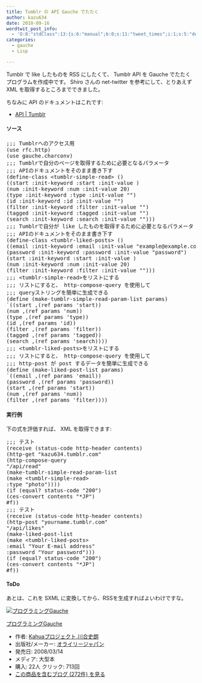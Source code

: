 ```yaml
---
title: Tumblr の API Gauche でたたく
author: kazu634
date: 2010-09-16
wordtwit_post_info:
  - 'O:8:"stdClass":13:{s:6:"manual";b:0;s:11:"tweet_times";i:1;s:5:"delay";i:0;s:7:"enabled";i:1;s:10:"separation";s:2:"60";s:7:"version";s:3:"3.7";s:14:"tweet_template";b:0;s:6:"status";i:2;s:6:"result";a:0:{}s:13:"tweet_counter";i:2;s:13:"tweet_log_ids";a:1:{i:0;i:5347;}s:9:"hash_tags";a:0:{}s:8:"accounts";a:1:{i:0;s:7:"kazu634";}}'
categories:
  - gauche
  - Lisp

---
```

<div class="section">
<p>
    Tumblr で like したものを RSS にしたくて、 Tumblr API を Gauche でたたくプログラムを作成中です。 Shiro さんの net-twitter を参考にして、とりあえず XML を取得するところまでできました。
</p>
  
<p>
    ちなみに API のドキュメントはこれです:
</p>
  
<ul>
<li>
<a href="http://www.tumblr.com/docs/en/api" onclick="__gaTracker('send', 'event', 'outbound-article', 'http://www.tumblr.com/docs/en/api', 'API | Tumblr');" target="_blank">API | Tumblr</a>
</li>
</ul>
  
<h4>
    ソース
</h4>
  
<pre class="syntax-highlight">
<span class="synComment">;;; Tumblrへのアクセス用</span>
<span class="synSpecial">(</span>use rfc.http<span class="synSpecial">)</span>
<span class="synSpecial">(</span>use gauche.charconv<span class="synSpecial">)</span>
<span class="synComment">;;; Tumblrで自分のページを取得するために必要となるパラメータ</span>
<span class="synComment">;;; APIのドキュメントをそのまま書き下す</span>
<span class="synSpecial">(</span>define-class &#60;tumblr-simple-read&#62; <span class="synSpecial">()</span>
<span class="synSpecial">((</span>start :init-keyword <span class="synType">:start</span> :init-value <span class="synConstant"></span><span class="synSpecial">)</span>
<span class="synSpecial">(</span>num :init-keyword :num :init-value <span class="synConstant">20</span><span class="synSpecial">)</span>
<span class="synSpecial">(</span><span class="synStatement">type</span> :init-keyword <span class="synType">:type</span> :init-value <span class="synConstant">&#34;&#34;</span><span class="synSpecial">)</span>
<span class="synSpecial">(</span>id :init-keyword :id :init-value <span class="synConstant">&#34;&#34;</span><span class="synSpecial">)</span>
<span class="synSpecial">(</span>filter :init-keyword :filter :init-value <span class="synConstant">&#34;&#34;</span><span class="synSpecial">)</span>
<span class="synSpecial">(</span>tagged :init-keyword :tagged :init-value <span class="synConstant">&#34;&#34;</span><span class="synSpecial">)</span>
<span class="synSpecial">(</span><span class="synStatement">search</span> :init-keyword :search :init-value <span class="synConstant">&#34;&#34;</span><span class="synSpecial">)))</span>
<span class="synComment">;;; Tumblrで自分が like したものを取得するために必要となるパラメータ</span>
<span class="synComment">;;; APIのドキュメントをそのまま書き下す</span>
<span class="synSpecial">(</span>define-class &#60;tumblr-liked-posts&#62; <span class="synSpecial">()</span>
<span class="synSpecial">((</span>email :init-keyword :email :init-value <span class="synConstant">&#34;example@example.com&#34;</span><span class="synSpecial">)</span>
<span class="synSpecial">(</span>password :init-keyword :password :init-value <span class="synConstant">&#34;password&#34;</span><span class="synSpecial">)</span>
<span class="synSpecial">(</span>start :init-keyword <span class="synType">:start</span> :init-value <span class="synConstant"></span><span class="synSpecial">)</span>
<span class="synSpecial">(</span>num :init-keyword :num :init-value <span class="synConstant">20</span><span class="synSpecial">)</span>
<span class="synSpecial">(</span>filter :init-keyword :filter :init-value <span class="synConstant">&#34;&#34;</span><span class="synSpecial">)))</span>
<span class="synComment">;;; &#60;tumblr-simple-read&#62;をリストにする</span>
<span class="synComment">;;; リストにすると、 http-compose-query を使用して</span>
<span class="synComment">;;; queryストリングを簡単に生成できる</span>
<span class="synSpecial">(</span>define <span class="synSpecial">(</span>make-tumblr-simple-read-param-list params<span class="synSpecial">)</span>
<span class="synPreProc">`(</span><span class="synSpecial">(</span>start ,<span class="synSpecial">(</span>ref params <span class="synSpecial">'</span><span class="synIdentifier">start</span><span class="synSpecial">))</span>
<span class="synSpecial">(</span>num ,<span class="synSpecial">(</span>ref params <span class="synSpecial">'</span><span class="synIdentifier">num</span><span class="synSpecial">))</span>
<span class="synSpecial">(</span><span class="synStatement">type</span> ,<span class="synSpecial">(</span>ref params <span class="synSpecial">'</span><span class="synIdentifier">type</span><span class="synSpecial">))</span>
<span class="synSpecial">(</span>id ,<span class="synSpecial">(</span>ref params <span class="synSpecial">'</span><span class="synIdentifier">id</span><span class="synSpecial">))</span>
<span class="synSpecial">(</span>filter ,<span class="synSpecial">(</span>ref params <span class="synSpecial">'</span><span class="synIdentifier">filter</span><span class="synSpecial">))</span>
<span class="synSpecial">(</span>tagged ,<span class="synSpecial">(</span>ref params <span class="synSpecial">'</span><span class="synIdentifier">tagged</span><span class="synSpecial">))</span>
<span class="synSpecial">(</span><span class="synStatement">search</span> ,<span class="synSpecial">(</span>ref params <span class="synSpecial">'</span><span class="synIdentifier">search</span><span class="synSpecial">))</span><span class="synPreProc">)</span><span class="synSpecial">)</span>
<span class="synComment">;;; &#60;tumblr-liked-posts&#62;をリストにする</span>
<span class="synComment">;;; リストにすると、 http-compose-query を使用して</span>
<span class="synComment">;;; http-post が post するデータを簡単に生成できる</span>
<span class="synSpecial">(</span>define <span class="synSpecial">(</span>make-liked-post-list params<span class="synSpecial">)</span>
<span class="synPreProc">`(</span><span class="synSpecial">(</span>email ,<span class="synSpecial">(</span>ref params <span class="synSpecial">'</span><span class="synIdentifier">email</span><span class="synSpecial">))</span>
<span class="synSpecial">(</span>password ,<span class="synSpecial">(</span>ref params <span class="synSpecial">'</span><span class="synIdentifier">password</span><span class="synSpecial">))</span>
<span class="synSpecial">(</span>start ,<span class="synSpecial">(</span>ref params <span class="synSpecial">'</span><span class="synIdentifier">start</span><span class="synSpecial">))</span>
<span class="synSpecial">(</span>num ,<span class="synSpecial">(</span>ref params <span class="synSpecial">'</span><span class="synIdentifier">num</span><span class="synSpecial">))</span>
<span class="synSpecial">(</span>filter ,<span class="synSpecial">(</span>ref params <span class="synSpecial">'</span><span class="synIdentifier">filter</span><span class="synSpecial">))</span><span class="synPreProc">)</span><span class="synSpecial">)</span>
</pre>
  
<h4>
    実行例
</h4>
  
<p>
    下の式を評価すれば、 XML を取得できます:
</p>
  
<pre class="syntax-highlight">
<span class="synComment">;;; テスト</span>
<span class="synSpecial">(</span>receive <span class="synSpecial">(</span>status-code http-header contents<span class="synSpecial">)</span>
<span class="synSpecial">(</span>http-get <span class="synConstant">&#34;kazu634.tumblr.com&#34;</span>
<span class="synSpecial">(</span>http-compose-query
<span class="synConstant">&#34;/api/read&#34;</span>
<span class="synSpecial">(</span>make-tumblr-simple-read-param-list
<span class="synSpecial">(</span>make &#60;tumblr-simple-read&#62;
<span class="synType">:type</span> <span class="synConstant">&#34;photo&#34;</span><span class="synSpecial">))))</span>
<span class="synSpecial">(</span><span class="synStatement">if</span> <span class="synSpecial">(</span><span class="synStatement">equal</span>? status-code <span class="synConstant">&#34;200&#34;</span><span class="synSpecial">)</span>
<span class="synSpecial">(</span>ces-convert contents <span class="synConstant">&#34;*JP&#34;</span><span class="synSpecial">)</span>
#f<span class="synSpecial">))</span>
<span class="synComment">;;; テスト</span>
<span class="synSpecial">(</span>receive <span class="synSpecial">(</span>status-code http-header contents<span class="synSpecial">)</span>
<span class="synSpecial">(</span>http-post <span class="synConstant">&#34;yourname.tumblr.com&#34;</span>
<span class="synConstant">&#34;/api/likes&#34;</span>
<span class="synSpecial">(</span>make-liked-post-list
<span class="synSpecial">(</span>make &#60;tumblr-liked-posts&#62;
:email <span class="synConstant">&#34;Your E-mail address&#34;</span>
:password <span class="synConstant">&#34;Your password&#34;</span><span class="synSpecial">)))</span>
<span class="synSpecial">(</span><span class="synStatement">if</span> <span class="synSpecial">(</span><span class="synStatement">equal</span>? status-code <span class="synConstant">&#34;200&#34;</span><span class="synSpecial">)</span>
<span class="synSpecial">(</span>ces-convert contents <span class="synConstant">&#34;*JP&#34;</span><span class="synSpecial">)</span>
#f<span class="synSpecial">))</span>
</pre>
  
<h4>
    ToDo
</h4>
  
<p>
    あとは、これを SXML に変換してから、RSSを生成すればよいわけですな。
</p>
  
<div class="hatena-asin-detail">
<a href="http://www.amazon.co.jp/dp/4873113482/?tag=hatena_st1-22&ascsubtag=d-7ibv" onclick="__gaTracker('send', 'event', 'outbound-article', 'http://www.amazon.co.jp/dp/4873113482/?tag=hatena_st1-22&ascsubtag=d-7ibv', '');"><img src="https://images-na.ssl-images-amazon.com/images/I/51Exg14b4uL._SL160_.jpg" class="hatena-asin-detail-image" alt="プログラミングGauche" title="プログラミングGauche" /></a></p> 
    
<div class="hatena-asin-detail-info">
<p class="hatena-asin-detail-title">
<a href="http://www.amazon.co.jp/dp/4873113482/?tag=hatena_st1-22&ascsubtag=d-7ibv" onclick="__gaTracker('send', 'event', 'outbound-article', 'http://www.amazon.co.jp/dp/4873113482/?tag=hatena_st1-22&ascsubtag=d-7ibv', 'プログラミングGauche');">プログラミングGauche</a>
</p>
      
<ul>
<li>
<span class="hatena-asin-detail-label">作者:</span> <a href="http://d.hatena.ne.jp/keyword/Kahua%A5%D7%A5%ED%A5%B8%A5%A7%A5%AF%A5%C8" onclick="__gaTracker('send', 'event', 'outbound-article', 'http://d.hatena.ne.jp/keyword/Kahua%A5%D7%A5%ED%A5%B8%A5%A7%A5%AF%A5%C8', 'Kahuaプロジェクト');" class="keyword">Kahuaプロジェクト</a>,<a href="http://d.hatena.ne.jp/keyword/%C0%EE%B9%E7%BB%CB%CF%AF" onclick="__gaTracker('send', 'event', 'outbound-article', 'http://d.hatena.ne.jp/keyword/%C0%EE%B9%E7%BB%CB%CF%AF', '川合史朗');" class="keyword">川合史朗</a>
</li>
<li>
<span class="hatena-asin-detail-label">出版社/メーカー:</span> <a href="http://d.hatena.ne.jp/keyword/%A5%AA%A5%E9%A5%A4%A5%EA%A1%BC%A5%B8%A5%E3%A5%D1%A5%F3" onclick="__gaTracker('send', 'event', 'outbound-article', 'http://d.hatena.ne.jp/keyword/%A5%AA%A5%E9%A5%A4%A5%EA%A1%BC%A5%B8%A5%E3%A5%D1%A5%F3', 'オライリージャパン');" class="keyword">オライリージャパン</a>
</li>
<li>
<span class="hatena-asin-detail-label">発売日:</span> 2008/03/14
</li>
<li>
<span class="hatena-asin-detail-label">メディア:</span> 大型本
</li>
<li>
<span class="hatena-asin-detail-label">購入</span>: 22人 <span class="hatena-asin-detail-label">クリック</span>: 713回
</li>
<li>
<a href="http://d.hatena.ne.jp/asin/4873113482" onclick="__gaTracker('send', 'event', 'outbound-article', 'http://d.hatena.ne.jp/asin/4873113482', 'この商品を含むブログ (272件) を見る');" target="_blank">この商品を含むブログ (272件) を見る</a>
</li>
</ul>
</div>
    
<div class="hatena-asin-detail-foot">
</div>
</div>
</div>
